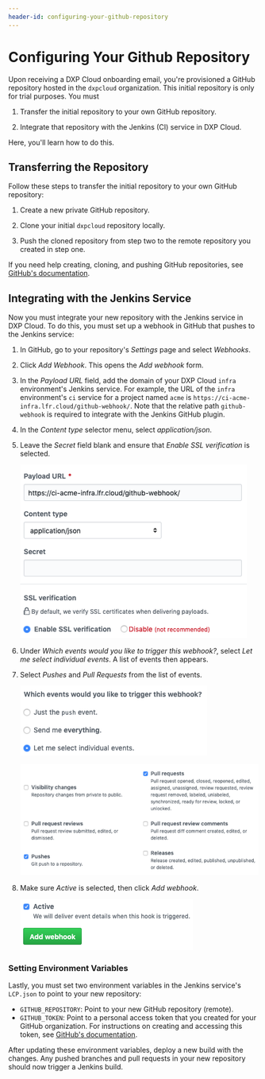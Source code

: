 ```yaml
---
header-id: configuring-your-github-repository
---
```


# Configuring Your Github Repository

Upon receiving a DXP Cloud onboarding email, you're provisioned a GitHub 
repository hosted in the `dxpcloud` organization. This initial repository is 
only for trial purposes. You must

1.  Transfer the initial repository to your own GitHub repository. 

2.  Integrate that repository with the Jenkins (CI) service in DXP Cloud. 

Here, you'll learn how to do this. 

## Transferring the Repository

Follow these steps to transfer the initial repository to your own GitHub 
repository: 

1.  Create a new private GitHub repository. 

2.  Clone your initial `dxpcloud` repository locally. 

3.  Push the cloned repository from step two to the remote repository you 
    created in step one. 

If you need help creating, cloning, and pushing GitHub repositories, see 
[GitHub's documentation](https://help.github.com). 

## Integrating with the Jenkins Service

Now you must integrate your new repository with the Jenkins service in DXP 
Cloud. To do this, you must set up a webhook in GitHub that pushes to the 
Jenkins service: 

1.  In GitHub, go to your repository's *Settings* page and select *Webhooks*. 

2.  Click *Add Webhook*. This opens the *Add webhook* form. 

3.  In the *Payload URL* field, add the domain of your DXP Cloud `infra` 
    environment's Jenkins service. For example, the URL of the `infra` 
    environment's `ci` service for a project named `acme` is 
    `https://ci-acme-infra.lfr.cloud/github-webhook/`. Note that the relative 
    path `github-webhook` is required to integrate with the Jenkins GitHub 
    plugin. 

4.  In the *Content type* selector menu, select *application/json*. 

5.  Leave the *Secret* field blank and ensure that *Enable SSL verification* is 
    selected. 

    ![Figure 1: Specify the payload URL and content type, and enable SSL verification.](../../images/webhook-1.png)

6.  Under *Which events would you like to trigger this webhook?*, select 
    *Let me select individual events*. A list of events then appears. 

7.  Select *Pushes* and *Pull Requests* from the list of events. 

    ![Figure 2: You need to select individual events for this webhook.](../../images/webhook-2.png)

    ![Figure 3: Select Pushes, and Pull Requests.](../../images/webhook-3.png)

8.  Make sure *Active* is selected, then click *Add webhook*. 

    ![Figure 4: Set the webhook to Active and finish creating it.](../../images/webhook-4.png)

### Setting Environment Variables

Lastly, you must set two environment variables in the Jenkins service's 
`LCP.json` to point to your new repository: 

-   `GITHUB_REPOSITORY`: Point to your new GitHub repository (remote). 
-   `GITHUB_TOKEN`: Point to a personal access token that you created for your 
    GitHub organization. For instructions on creating and accessing this token, 
    see 
    [GitHub's documentation](https://help.github.com/articles/creating-a-personal-access-token-for-the-command-line). 

After updating these environment variables, deploy a new build with the changes. 
Any pushed branches and pull requests in your new repository should now trigger 
a Jenkins build. 
